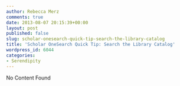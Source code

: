 ```yaml
---
author: Rebecca Merz
comments: true
date: 2013-08-07 20:15:39+00:00
layout: post
published: false
slug: scholar-onesearch-quick-tip-search-the-library-catalog
title: 'Scholar OneSearch Quick Tip: Search the Library Catalog'
wordpress_id: 6044
categories:
- Serendipity
---
```


No Content Found
